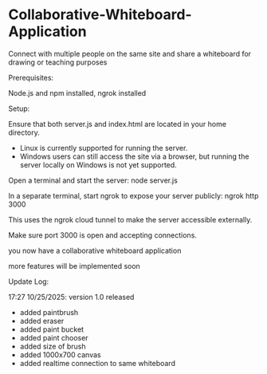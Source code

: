 # Collaborative-Whiteboard-Application
Connect with multiple people on the same site and share a whiteboard for drawing or teaching purposes


Prerequisites:

Node.js and npm installed,
ngrok installed

Setup:

Ensure that both server.js and index.html are located in your home directory.
- Linux is currently supported for running the server.
- Windows users can still access the site via a browser, but running the server locally on Windows is not yet supported.

Open a terminal and start the server: node server.js

In a separate terminal, start ngrok to expose your server publicly: ngrok http 3000


This uses the ngrok cloud tunnel to make the server accessible externally.

Make sure port 3000 is open and accepting connections.

you now have a collaborative whiteboard application


more features will be implemented soon


Update Log:


17:27 10/25/2025: version 1.0 released
- added paintbrush
- added eraser
- added paint bucket
- added paint chooser
- added size of brush
- added 1000x700 canvas
- added realtime connection to same whiteboard
